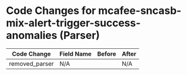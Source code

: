# Code Changes for mcafee-sncasb-mix-alert-trigger-success-anomalies (Parser)

| Code Change | Field Name | Before | After |
|-------------|------------|--------|-------|
| removed_parser | N/A |  | N/A |